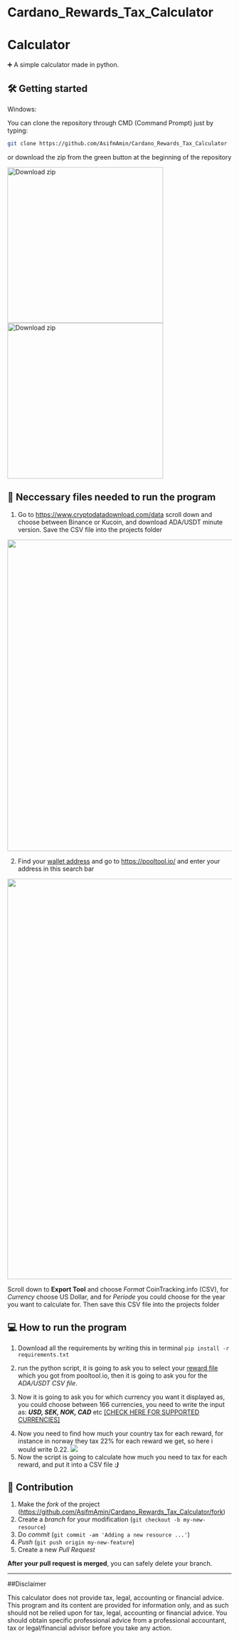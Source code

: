 # Cardano_Rewards_Tax_Calculator



# Calculator

➕ A simple calculator made in python.



## 🛠 Getting started

Windows:

You can clone the repository through CMD (Command Prompt) just by typing:

```sh
git clone https://github.com/AsifmAmin/Cardano_Rewards_Tax_Calculator
```

or download the zip from the green button at the beginning of the repository

<img src="https://i.imgur.com/M2YvvGp.png" alt="Download zip" border="0" width="350">

<img src="https://i.imgur.com/NEeFHRg.png" alt="Download zip" border="0" width="350">

## 📄 Neccessary files needed to run the program

1. Go to <https://www.cryptodatadownload.com/data> scroll down and choose between Binance or Kucoin,
and download ADA/USDT minute version. Save the CSV file into the projects folder

<img src="https://i.imgur.com/zQNW5NS.gif"  border="0" width="700">   
   
   <br>
   
2. Find your <a href="https://i.imgur.com/ZKrUdyX.png">wallet address</a> and go to <https://pooltool.io/> and enter your address in this search bar<br>

<img src="https://i.imgur.com/JfsJL2V.gif"  border="0" width="900">

Scroll down to **Export Tool** and choose *Format* CoinTracking.info (CSV), for *Currency* choose US Dollar,
and for *Periode* you could choose for the year you want to calculate for. Then save this CSV file into the 
projects folder 

## 💻 How to run the program 

1. Download all the requirements by writing this in terminal ``` pip install -r requirements.txt ```

2. run the python script, it is going to ask you to select your <a href="https://i.imgur.com/t9TOofh.png"> reward file</a>
which you got from pooltool.io, then it is going to ask you for the *ADA/USDT CSV file*.

3. Now it is going to ask you for
which currency you want it displayed as, you could choose between 166 currencies, you need to write the input as: ***USD, SEK, NOK, CAD*** etc
   <a href="https://github.com/fawazahmed0/currency-api/blob/1/latest/currencies.json">[CHECK HERE FOR SUPPORTED CURRENCIES]    
</a> 

4. Now you need to find how much your country tax for each reward, for instance in norway they tax 22% for each reward we get, 
so here i would write 0.22. 
   ![](https://i.imgur.com/UQEeG57.png)
5. Now the script is going to calculate how much you need to tax for each reward, and put it into a CSV file ***:)*** 

## 🚀 Contribution

1. Make the _fork_ of the project (<https://github.com/AsifmAmin/Cardano_Rewards_Tax_Calculator/fork>)
2. Create a _branch_ for your modification (`git checkout -b my-new-resource`)
3. Do _commit_ (`git commit -am 'Adding a new resource ...'`)
4. _Push_ (`git push origin my-new-feature`)
5. Create a new _Pull Request_

**After your pull request is merged**, you can safely delete your branch.


---


##Disclaimer 

This calculator does not provide tax, legal, accounting or financial advice. This program and its content are provided for information only, and as such should not be relied upon for tax, legal, accounting or financial advice.
You should obtain specific professional advice from a professional accountant, tax or legal/financial advisor before you take any action.
